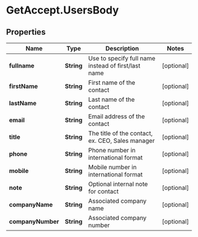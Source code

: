 # GetAccept.UsersBody

## Properties
Name | Type | Description | Notes
------------ | ------------- | ------------- | -------------
**fullname** | **String** | Use to specify full name instead of first/last name | [optional] 
**firstName** | **String** | First name of the contact | [optional] 
**lastName** | **String** | Last name of the contact | [optional] 
**email** | **String** | Email address of the contact | [optional] 
**title** | **String** | The title of the contact, ex. CEO, Sales manager | [optional] 
**phone** | **String** | Phone number in international format | [optional] 
**mobile** | **String** | Mobile number in international format | [optional] 
**note** | **String** | Optional internal note for contact | [optional] 
**companyName** | **String** | Associated company name | [optional] 
**companyNumber** | **String** | Associated company number | [optional] 

